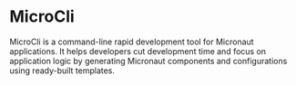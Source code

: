# MicroCli
MicroCli is a command-line rapid development tool for Micronaut applications. It helps developers cut development time and focus on application logic by generating Micronaut components and configurations using ready-built templates. 
